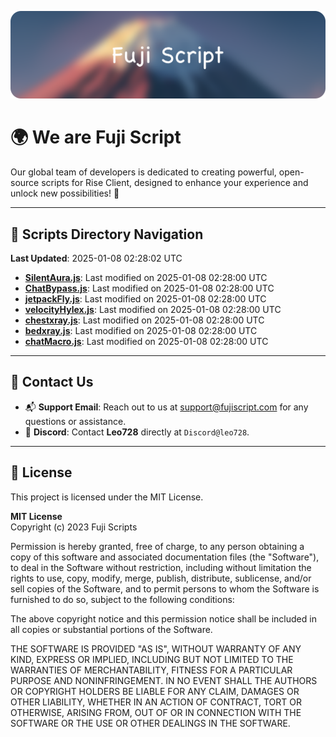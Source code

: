 ![Banner](.github/b.webp)

# 🌍 **We are Fuji Script**

Our global team of developers is dedicated to creating powerful, open-source scripts for Rise Client, designed to enhance your experience and unlock new possibilities! 🌟

---
<!-- SCRIPTS_NAVIGATION_START -->
## 📂 **Scripts Directory Navigation**

**Last Updated**: 2025-01-08 02:28:02 UTC

- **[SilentAura.js](scripts/SilentAura.js)**: Last modified on 2025-01-08 02:28:00 UTC
- **[ChatBypass.js](scripts/ChatBypass.js)**: Last modified on 2025-01-08 02:28:00 UTC
- **[jetpackFly.js](scripts/jetpackFly.js)**: Last modified on 2025-01-08 02:28:00 UTC
- **[velocityHylex.js](scripts/velocityHylex.js)**: Last modified on 2025-01-08 02:28:00 UTC
- **[chestxray.js](scripts/chestxray.js)**: Last modified on 2025-01-08 02:28:00 UTC
- **[bedxray.js](scripts/bedxray.js)**: Last modified on 2025-01-08 02:28:00 UTC
- **[chatMacro.js](scripts/chatMacro.js)**: Last modified on 2025-01-08 02:28:00 UTC

<!-- SCRIPTS_NAVIGATION_END -->

---

## 💬 **Contact Us**  
- 📬 **Support Email**: Reach out to us at [support@fujiscript.com](mailto:support@fujiscript.com) for any questions or assistance.  
- 💬 **Discord**: Contact **Leo728** directly at `Discord@leo728`.

---

## 📜 **License**

This project is licensed under the MIT License.  

**MIT License**  
Copyright (c) 2023 Fuji Scripts  

Permission is hereby granted, free of charge, to any person obtaining a copy of this software and associated documentation files (the "Software"), to deal in the Software without restriction, including without limitation the rights to use, copy, modify, merge, publish, distribute, sublicense, and/or sell copies of the Software, and to permit persons to whom the Software is furnished to do so, subject to the following conditions:  

The above copyright notice and this permission notice shall be included in all copies or substantial portions of the Software.  

THE SOFTWARE IS PROVIDED "AS IS", WITHOUT WARRANTY OF ANY KIND, EXPRESS OR IMPLIED, INCLUDING BUT NOT LIMITED TO THE WARRANTIES OF MERCHANTABILITY, FITNESS FOR A PARTICULAR PURPOSE AND NONINFRINGEMENT. IN NO EVENT SHALL THE AUTHORS OR COPYRIGHT HOLDERS BE LIABLE FOR ANY CLAIM, DAMAGES OR OTHER LIABILITY, WHETHER IN AN ACTION OF CONTRACT, TORT OR OTHERWISE, ARISING FROM, OUT OF OR IN CONNECTION WITH THE SOFTWARE OR THE USE OR OTHER DEALINGS IN THE SOFTWARE.  
